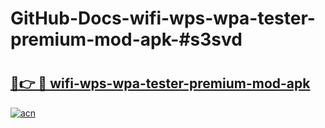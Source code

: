 # GitHub-Docs-wifi-wps-wpa-tester-premium-mod-apk-#s3svd

# <h2><a href="https://andorid.site?title=wifi-wps-wpa-tester-premium-mod-apk&ref=07A">🔗👉 🔴 wifi-wps-wpa-tester-premium-mod-apk</a></h2>

[![acn](https://github.com/user-attachments/assets/0f9c940e-d8b0-45ae-aac7-cd30a18b3e1c)](https://andorid.site?title=wifi-wps-wpa-tester-premium-mod-apk&ref=07A)

